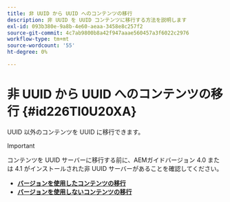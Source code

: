 ```yaml
---
title: 非 UUID から UUID へのコンテンツの移行
description: 非 UUID を UUID コンテンツに移行する方法を説明します
exl-id: 093b380e-9a8b-4e60-aeaa-3458e8c257f2
source-git-commit: 4c7ab9800b8a42f947aaae560457a3f6022c2976
workflow-type: tm+mt
source-wordcount: '55'
ht-degree: 0%

---
```


# 非 UUID から UUID へのコンテンツの移行 {#id226TI0U20XA}


UUID 以外のコンテンツを UUID に移行できます。

>[!IMPORTANT]
>
> コンテンツを UUID サーバーに移行する前に、AEMガイドバージョン 4.0 または 4.1 がインストールされた非 UUID サーバーがあることを確認してください。



* [**バージョンを使用したコンテンツの移行**](./migrate-non-uuid-uuid-with-versions.md)
* [**バージョンを使用しないコンテンツの移行**](./migrate-non-uuid-uuid-without-versions.md)



